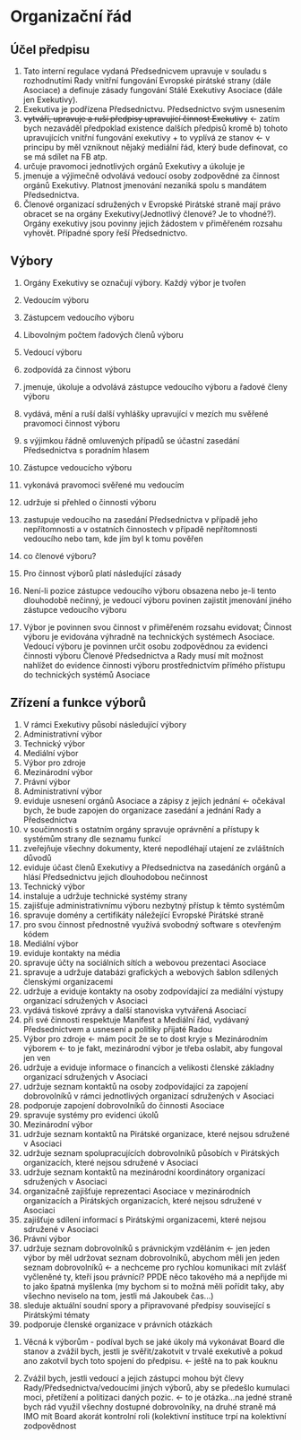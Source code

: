 # Organizační řád 

## Účel předpisu
1. Tato interní regulace vydaná Předsednicvem upravuje v souladu s rozhodnutími Rady vnitřní fungování Evropské pirátské strany (dále Asociace) a definuje zásady fungování Stálé Exekutivy Asociace (dále jen Exekutivy).
2. Exekutiva je podřízena Předsednictvu. Předsednictvo svým usnesením
 1. <del>vytváří, upravuje a ruší předpisy upravující činnost Exekutivy</del> <- zatím bych nezaváděl předpoklad existence dalších předpisů kromě  b) tohoto upravujících vnitřní fungování exekutivy + to vyplívá ze stanov <- v principu by měl vzniknout nějaký mediální řád, který bude definovat, co se má sdílet na FB atp.
 2. určuje pravomoci jednotlivých orgánů Exekutivy a úkoluje je
 3. jmenuje a výjimečně odvolává vedoucí osoby zodpovědné za činnost orgánů Exekutivy. Platnost jmenování nezaniká spolu s mandátem Předsednictva.
3. Členové organizací sdružených v Evropské Pirátské straně mají právo obracet se na orgány Exekutivy(Jednotlivý členové? Je to vhodné?). Orgány exekutivy jsou povinny jejich žádostem v přiměřeném rozsahu vyhovět. Případné spory řeší Předsednictvo.

## Výbory
1. Orgány Exekutivy se označují výbory. Každý výbor je tvořen
 1. Vedoucím výboru
 2. Zástupcem vedoucího výboru
 3. Libovolným počtem řadových členů výboru

2. Vedoucí výboru
 1. zodpovídá za činnost výboru
 2. jmenuje, úkoluje a odvolává zástupce vedoucího výboru a řadové členy výboru
 3. vydává, mění a ruší další vyhlášky upravující v mezích mu svěřené pravomoci činnost výboru
 4. s výjimkou řádně omluvených případů se účastní zasedání Předsednictva s poradním hlasem

3. Zástupce vedoucícho výboru
 1. vykonává pravomoci svěřené mu vedoucím
 2. udržuje si přehled o činnosti výboru
 3. zastupuje vedoucího na zasedání Předsednictva v případě jeho nepřítomnosti a v ostatních činnostech v případě nepřítomnosti vedoucího nebo tam, kde jím byl k tomu pověřen

4. co členové výboru?

5. Pro činnost výborů platí následující zásady
 1. Není-li pozice zástupce vedoucího výboru obsazena nebo je-li tento dlouhodobě nečinný, je vedoucí výboru povinen zajistit jmenování jiného zástupce vedoucího výboru
 2. Výbor je povinnen svou činnost v přiměřeném rozsahu evidovat; Činnost výboru je evidována výhradně na technických systémech Asociace. Vedoucí výboru je povinnen určit osobu zodpovědnou za evidenci činnosti výboru
Členové Předsednictva a Rady musí mít možnost nahlížet do evidence činnosti výboru prostřednictvím přímého přístupu do technických systémů Asociace

## Zřízení a funkce výborů
1. V rámci Exekutivy působí následující výbory
 1. Administrativní výbor
 2. Technický výbor
 3. Mediální výbor
 4. Výbor pro zdroje
 5. Mezinárodní výbor
 6. Právní výbor
2. Administrativní výbor
 1. eviduje usnesení orgánů Asociace a zápisy z jejích jednání <- očekával bych, že bude zapojen do organizace zasedání a jednání Rady a Předsednictva
 2. v součinnosti s ostatním orgány spravuje oprávnění a přístupy k systémům strany dle seznamu funkcí
 3. zveřejňuje všechny dokumenty, které nepodléhají utajení ze zvláštních důvodů
 4. eviduje účast členů Exekutivy a Předsednictva na zasedáních orgánů a hlásí Předsednictvu jejich dlouhodobou nečinnost
3. Technický výbor
 1. instaluje a udržuje technické systémy strany
 2. zajišťuje administrativnímu výboru nezbytný přístup k těmto systémům
 3. spravuje domény a certifikáty náležející Evropské Pirátské straně
 4. pro svou činnost přednostně využívá svobodný software s otevřeným kódem
4. Mediální výbor
 1. eviduje kontakty na média
 2. spravuje účty na sociálních sítích a webovou prezentaci Asociace
 3. spravuje a udržuje databázi grafických a webových šablon sdílených členskými organizacemi
 4. udržuje a eviduje kontakty na osoby zodpovídající za mediální výstupy organizací sdružených v Asociaci
 5. vydává tiskové zprávy a další stanoviska vytvářená Asociací
 6. při své činnosti respektuje Manifest a Mediální řád, vydávaný Předsednictvem a usnesení a politiky přijaté Radou
5. Výbor pro zdroje  <- mám pocit že se to dost kryje s Mezinárodním výborem <- to je fakt, mezinárodní výbor je třeba oslabit, aby fungoval jen ven
 1. udržuje a eviduje informace o financích a velikosti členské základny organizací sdružených v Asociaci
 2. udržuje seznam kontaktů na osoby zodpovídající za zapojení dobrovolníků v rámci jednotlivých organizací sdružených v Asociaci
 3. podporuje zapojení dobrovolníků do činnosti Asociace
 4. spravuje systémy pro evidenci úkolů
6. Mezinárodní výbor
 1. udržuje seznam kontaktů na Pirátské organizace, které nejsou sdružené v Asociaci
 2. udržuje seznam spolupracujících dobrovolníků působích v Pirátských organizacích, které nejsou sdružené v Asociaci
 3. udržuje seznam kontaktů na mezinárodní koordinátory organizací sdružených v Asociaci
 4. organizačně zajišťuje reprezentaci Asociace v mezinárodních organizacích a Pirátských organizacích, které nejsou sdružené v Asociaci
 5. zajišťuje sdílení informací s Pirátskými organizacemi, které nejsou sdružené v Asociaci
7. Právní výbor
 1. udržuje seznam dobrovolníků s právnickým vzděláním <- jen jeden výbor by měl udržovat seznam dobrovolníků, abychom měli jen jeden seznam dobrovolníků <- a nechceme pro rychlou komunikaci mít zvlášť vyčleněné ty, kteří jsou právnící? PPDE něco takového má a nepřijde mi to jako špatná myšlenka (my bychom si to možná měli pořídit taky, aby všechno neviselo na tom, jestli má Jakoubek čas...)
 2. sleduje aktuální soudní spory a připravované předpisy související s Pirátskými tématy
 3. podporuje členské organizace v právních otázkách

1) Věcná k výborům - podíval bych se jaké úkoly má vykonávat Board dle stanov a zvážil bych, jestli je svěřit/zakotvit v trvalé exekutivě a pokud ano zakotvil bych toto spojení do předpisu. <- ještě na to pak kouknu

2) Zvážil bych, jestli vedoucí a jejich zástupci mohou být člevy Rady/Předsednictva/vedoucími jiných výborů, aby se předešlo kumulaci moci, přetížení a politizaci daných pozic. <- to je otázka...na jedné straně bych rád využil všechny dostupné dobrovolníky, na druhé straně má IMO mít Board akorát kontrolní roli (kolektivní instituce trpí na kolektivní zodpovědnost
